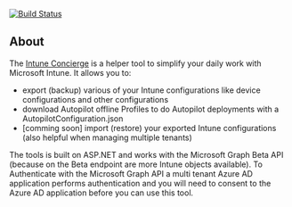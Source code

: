 [![Build Status](https://dev.azure.com/nicolonsky/ModernWorkplaceTools/_apis/build/status/nicolonsky.IntuneConcierge?branchName=master)](https://dev.azure.com/nicolonsky/ModernWorkplaceTools/_build/latest?definitionId=2&branchName=master)

## About

The [Intune Concierge](https://intuneconcierge.azurewebsites.net) is a helper tool to simplify your daily work with Microsoft Intune. It allows you to:

* export (backup) various of your Intune configurations like device configurations and other configurations
* download Autopilot offline Profiles to do Autopilot deployments with a AutopilotConfiguration.json 
* [comming soon] import (restore) your exported Intune configurations (also helpful when managing multiple tenants)

The tools is built on ASP.NET and works with the Microsoft Graph Beta API (because on the Beta endpoint are more Intune objects available).
To Authenticate with the Microsoft Graph API a multi tenant Azure AD application performs authentication and you will need to consent to the Azure AD application before you can use this tool.

